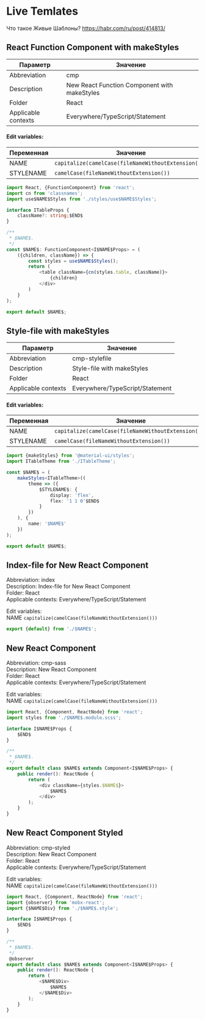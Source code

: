 Live Temlates
=============

Что такое Живые Шаблоны? https://habr.com/ru/post/414813/






React Function Component with makeStyles
---------------------------------------

Параметр | Значение
-------- | ---------
Abbreviation        | cmp  
Description         | New React Function Component with makeStyles  
Folder              | React  
Applicable contexts | Everywhere/TypeScript/Statement  

#### Edit variables:

Переменная | Значение
---------- | ----------
NAME       | `capitalize(camelCase(fileNameWithoutExtension()))`
STYLENAME  | `camelCase(fileNameWithoutExtension())`

```typescript
import React, {FunctionComponent} from 'react';
import cn from 'classnames';
import use$NAME$Styles from './styles/use$NAME$Styles';

interface ITableProps {
	className?: string;$END$
}

/**
 * $NAME$.
 */
const $NAME$: FunctionComponent<I$NAME$Props> = (
	({children, className}) => {
		const styles = use$NAME$Styles();
		return (
			<table className={cn(styles.table, className)}>
				{children}
			</div>
		)
	}
);

export default $NAME$;
```








Style-file with makeStyles
---------------------------------------

Параметр | Значение
-------- | ---------
Abbreviation        | cmp-stylefile  
Description         | Style-file with makeStyles
Folder              | React  
Applicable contexts | Everywhere/TypeScript/Statement  

#### Edit variables:

Переменная | Значение
---------- | ----------
NAME       | `capitalize(camelCase(fileNameWithoutExtension()))`
STYLENAME  | `camelCase(fileNameWithoutExtension())`

```typescript
import {makeStyles} from '@material-ui/styles';
import ITableTheme from './ITableTheme';

const $NAME$ = (
	makeStyles<ITableTheme>((
		theme => ({
			$STYLENAME$: {
				display: 'flex',
				flex: '1 1 0'$END$
			}
		})
	), {
		name: '$NAME$'
	})
);

export default $NAME$;
```












Index-file for New React Component
-------------------

Abbreviation: index  
Description: Index-file for New React Component  
Folder: React  
Applicable contexts: Everywhere/TypeScript/Statement  

Edit variables:  
NAME `capitalize(camelCase(fileNameWithoutExtension()))`

```typescript
export {default} from './$NAME$';
```

New React Component
-------------------

Abbreviation: cmp-sass  
Description: New React Component  
Folder: React  
Applicable contexts: Everywhere/TypeScript/Statement  

Edit variables:  
NAME `capitalize(camelCase(fileNameWithoutExtension()))`

```typescript
import React, {Component, ReactNode} from 'react';
import styles from './$NAME$.module.scss';

interface I$NAME$Props {
	$END$
}

/**
 * $NAME$.
 */
export default class $NAME$ extends Component<I$NAME$Props> {
	public render(): ReactNode {
		return (
			<div className={styles.$NAME$}>
				$NAME$
			</div>
		);
	}
}
```







New React Component Styled
-------------------------

Abbreviation: cmp-styled  
Description: New React Component  
Folder: React  
Applicable contexts: Everywhere/TypeScript/Statement  

Edit variables:  
NAME `capitalize(camelCase(fileNameWithoutExtension()))`

```typescript
import React, {Component, ReactNode} from 'react';
import {observer} from 'mobx-react';
import {$NAME$Div} from './$NAME$.style';

interface I$NAME$Props {
	$END$
}

/**
 * $NAME$.
 */
 @observer
export default class $NAME$ extends Component<I$NAME$Props> {
	public render(): ReactNode {
		return (
			<$NAME$Div>
				$NAME$
			</$NAME$Div>
		);
	}
}
```


